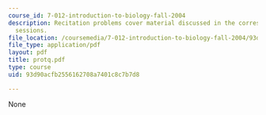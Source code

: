 ```yaml
---
course_id: 7-012-introduction-to-biology-fall-2004
description: Recitation problems cover material discussed in the corresponding lecture
  sessions.
file_location: /coursemedia/7-012-introduction-to-biology-fall-2004/93d90acfb2556162708a7401c8c7b7d8_protq.pdf
file_type: application/pdf
layout: pdf
title: protq.pdf
type: course
uid: 93d90acfb2556162708a7401c8c7b7d8

---
```

None